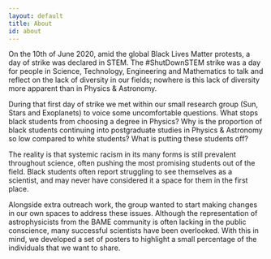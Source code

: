 ```yaml
---
layout: default
title: About
id: about
---
```



On the 10th of June 2020, amid the global Black Lives Matter protests, a day of strike was declared in STEM. The #ShutDownSTEM strike was a day for people in Science, Technology, Engineering and Mathematics to talk and reflect on the lack of diversity in our fields; nowhere is this lack of diversity more apparent than in Physics & Astronomy.

During that first day of strike we met within our small research group (Sun, Stars and Exoplanets) to voice some uncomfortable questions. What stops black students from choosing a degree in Physics? Why is the proportion of black students continuing into postgraduate studies in Physics & Astronomy so low compared to white students? What is putting these students off?

The reality is that systemic racism in its many forms is still prevalent throughout science, often pushing the most promising students out of the field. Black students often report struggling to see themselves as a scientist, and may never have considered it a space for them in the first place.

Alongside extra outreach work, the group wanted to start making changes in our own spaces to address these issues. Although the representation of astrophysicists from the BAME community is often lacking in the public conscience, many successful scientists have been overlooked. With this in mind, we developed a set of posters to highlight a small percentage of the individuals that we want to share.
